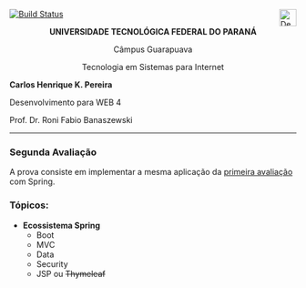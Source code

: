 [![Build Status](https://travis-ci.org/carloskotacho/mathematics-spring.svg?branch=master)](https://travis-ci.org/carloskotacho/mathematics-spring)
<a href="https://mathematics-spring.herokuapp.com">
  <img src="https://www.herokucdn.com/deploy/button.svg" alt="Deploy" align="right" height="30">
</a>
<p align="center"><strong>UNIVERSIDADE TECNOLÓGICA FEDERAL DO PARANÁ</strong></p>
<p align="center">Câmpus Guarapuava</p>
<p align="center">Tecnologia em Sistemas para Internet</p>

<strong>Carlos Henrique K. Pereira</strong>

Desenvolvimento para WEB 4

Prof. Dr. Roni Fabio Banaszewski

***

### **Segunda Avaliação**
A prova consiste em implementar a mesma aplicação da [primeira avaliação](https://github.com/carloskotacho/prova1-web4) com Spring.

### Tópicos:

* **Ecossistema Spring**
    * Boot
    * MVC
    * Data
    * Security
    * JSP ou ~~Thymeleaf~~
